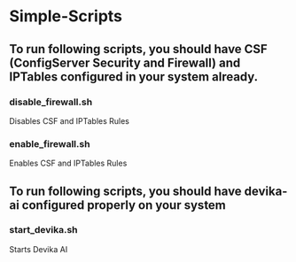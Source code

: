 # Simple-Scripts

## To run following scripts, you should have CSF (ConfigServer Security and Firewall) and IPTables configured in your system already.

### disable_firewall.sh
Disables CSF and IPTables Rules

### enable_firewall.sh
Enables CSF and IPTables Rules

## To run following scripts, you should have devika-ai configured properly on your system

### start_devika.sh
Starts Devika AI
